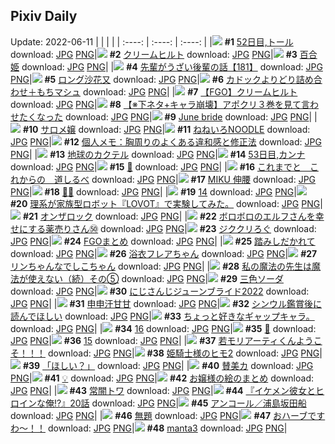 ## Pixiv Daily
Update: 2022-06-11
|      |      |      |
| :----: | :----: | :----: |
|![](https://pixiv.microyu.workers.dev/c/240x480/img-master/img/2022/06/09/00/00/06/98921171_p0_master1200.jpg) **#1** [52日目,トール](https://www.pixiv.net/artworks/98921171) download: [JPG](https://pixiv.microyu.workers.dev/img-original/img/2022/06/09/00/00/06/98921171_p0.jpg) [PNG](https://pixiv.microyu.workers.dev/img-original/img/2022/06/09/00/00/06/98921171_p0.png)|![](https://pixiv.microyu.workers.dev/c/240x480/img-master/img/2022/06/09/00/00/09/98921186_p0_master1200.jpg) **#2** [クリームヒルト](https://www.pixiv.net/artworks/98921186) download: [JPG](https://pixiv.microyu.workers.dev/img-original/img/2022/06/09/00/00/09/98921186_p0.jpg) [PNG](https://pixiv.microyu.workers.dev/img-original/img/2022/06/09/00/00/09/98921186_p0.png)|![](https://pixiv.microyu.workers.dev/c/240x480/img-master/img/2022/06/09/00/29/14/98922201_p0_master1200.jpg) **#3** [百合姫](https://www.pixiv.net/artworks/98922201) download: [JPG](https://pixiv.microyu.workers.dev/img-original/img/2022/06/09/00/29/14/98922201_p0.jpg) [PNG](https://pixiv.microyu.workers.dev/img-original/img/2022/06/09/00/29/14/98922201_p0.png)|
|![](https://pixiv.microyu.workers.dev/c/240x480/img-master/img/2022/06/10/19/00/04/98954974_p0_master1200.jpg) **#4** [先輩がうざい後輩の話【181】](https://www.pixiv.net/artworks/98954974) download: [JPG](https://pixiv.microyu.workers.dev/img-original/img/2022/06/10/19/00/04/98954974_p0.jpg) [PNG](https://pixiv.microyu.workers.dev/img-original/img/2022/06/10/19/00/04/98954974_p0.png)|![](https://pixiv.microyu.workers.dev/c/240x480/img-master/img/2022/06/09/00/00/05/98921157_p0_master1200.jpg) **#5** [ロング沙花又](https://www.pixiv.net/artworks/98921157) download: [JPG](https://pixiv.microyu.workers.dev/img-original/img/2022/06/09/00/00/05/98921157_p0.jpg) [PNG](https://pixiv.microyu.workers.dev/img-original/img/2022/06/09/00/00/05/98921157_p0.png)|![](https://pixiv.microyu.workers.dev/c/240x480/img-master/img/2022/06/09/18/35/41/98933834_p0_master1200.jpg) **#6** [カドックよりどり詰め合わせ＋もちマシュ](https://www.pixiv.net/artworks/98933834) download: [JPG](https://pixiv.microyu.workers.dev/img-original/img/2022/06/09/18/35/41/98933834_p0.jpg) [PNG](https://pixiv.microyu.workers.dev/img-original/img/2022/06/09/18/35/41/98933834_p0.png)|
|![](https://pixiv.microyu.workers.dev/c/240x480/img-master/img/2022/06/09/00/00/34/98921330_p0_master1200.jpg) **#7** [【FGO】クリームヒルト](https://www.pixiv.net/artworks/98921330) download: [JPG](https://pixiv.microyu.workers.dev/img-original/img/2022/06/09/00/00/34/98921330_p0.jpg) [PNG](https://pixiv.microyu.workers.dev/img-original/img/2022/06/09/00/00/34/98921330_p0.png)|![](https://pixiv.microyu.workers.dev/c/240x480/img-master/img/2022/06/09/18/20/12/98933573_p0_master1200.jpg) **#8** [【※下ネタ+キャラ崩壊】アポクリ３巻を見て言わせたくなった](https://www.pixiv.net/artworks/98933573) download: [JPG](https://pixiv.microyu.workers.dev/img-original/img/2022/06/09/18/20/12/98933573_p0.jpg) [PNG](https://pixiv.microyu.workers.dev/img-original/img/2022/06/09/18/20/12/98933573_p0.png)|![](https://pixiv.microyu.workers.dev/c/240x480/img-master/img/2022/06/10/00/00/07/98941477_p0_master1200.jpg) **#9** [June bride](https://www.pixiv.net/artworks/98941477) download: [JPG](https://pixiv.microyu.workers.dev/img-original/img/2022/06/10/00/00/07/98941477_p0.jpg) [PNG](https://pixiv.microyu.workers.dev/img-original/img/2022/06/10/00/00/07/98941477_p0.png)|
|![](https://pixiv.microyu.workers.dev/c/240x480/img-master/img/2022/06/10/00/23/11/98942300_p0_master1200.jpg) **#10** [サロメ嬢](https://www.pixiv.net/artworks/98942300) download: [JPG](https://pixiv.microyu.workers.dev/img-original/img/2022/06/10/00/23/11/98942300_p0.jpg) [PNG](https://pixiv.microyu.workers.dev/img-original/img/2022/06/10/00/23/11/98942300_p0.png)|![](https://pixiv.microyu.workers.dev/c/240x480/img-master/img/2022/06/09/00/00/05/98921159_p0_master1200.jpg) **#11** [ねねいろNOODLE](https://www.pixiv.net/artworks/98921159) download: [JPG](https://pixiv.microyu.workers.dev/img-original/img/2022/06/09/00/00/05/98921159_p0.jpg) [PNG](https://pixiv.microyu.workers.dev/img-original/img/2022/06/09/00/00/05/98921159_p0.png)|![](https://pixiv.microyu.workers.dev/c/240x480/img-master/img/2022/06/10/09/00/01/98947599_p0_master1200.jpg) **#12** [個人メモ：胸周りのよくある違和感と修正法](https://www.pixiv.net/artworks/98947599) download: [JPG](https://pixiv.microyu.workers.dev/img-original/img/2022/06/10/09/00/01/98947599_p0.jpg) [PNG](https://pixiv.microyu.workers.dev/img-original/img/2022/06/10/09/00/01/98947599_p0.png)|
|![](https://pixiv.microyu.workers.dev/c/240x480/img-master/img/2022/06/10/07/30/00/98946896_p0_master1200.jpg) **#13** [地球のカクテル](https://www.pixiv.net/artworks/98946896) download: [JPG](https://pixiv.microyu.workers.dev/img-original/img/2022/06/10/07/30/00/98946896_p0.jpg) [PNG](https://pixiv.microyu.workers.dev/img-original/img/2022/06/10/07/30/00/98946896_p0.png)|![](https://pixiv.microyu.workers.dev/c/240x480/img-master/img/2022/06/10/00/00/07/98941479_p0_master1200.jpg) **#14** [53日目,カンナ](https://www.pixiv.net/artworks/98941479) download: [JPG](https://pixiv.microyu.workers.dev/img-original/img/2022/06/10/00/00/07/98941479_p0.jpg) [PNG](https://pixiv.microyu.workers.dev/img-original/img/2022/06/10/00/00/07/98941479_p0.png)|![](https://pixiv.microyu.workers.dev/c/240x480/img-master/img/2022/06/09/14/42/55/98930694_p0_master1200.jpg) **#15** [💜](https://www.pixiv.net/artworks/98930694) download: [JPG](https://pixiv.microyu.workers.dev/img-original/img/2022/06/09/14/42/55/98930694_p0.jpg) [PNG](https://pixiv.microyu.workers.dev/img-original/img/2022/06/09/14/42/55/98930694_p0.png)|
|![](https://pixiv.microyu.workers.dev/c/240x480/img-master/img/2022/06/10/00/00/13/98941532_p0_master1200.jpg) **#16** [これまでと　これからの　道しるべ](https://www.pixiv.net/artworks/98941532) download: [JPG](https://pixiv.microyu.workers.dev/img-original/img/2022/06/10/00/00/13/98941532_p0.jpg) [PNG](https://pixiv.microyu.workers.dev/img-original/img/2022/06/10/00/00/13/98941532_p0.png)|![](https://pixiv.microyu.workers.dev/c/240x480/img-master/img/2022/06/09/00/03/20/98921460_p0_master1200.jpg) **#17** [MIKU 伸腰](https://www.pixiv.net/artworks/98921460) download: [JPG](https://pixiv.microyu.workers.dev/img-original/img/2022/06/09/00/03/20/98921460_p0.jpg) [PNG](https://pixiv.microyu.workers.dev/img-original/img/2022/06/09/00/03/20/98921460_p0.png)|![](https://pixiv.microyu.workers.dev/c/240x480/img-master/img/2022/06/10/00/01/59/98941686_p0_master1200.jpg) **#18** [💜🧡](https://www.pixiv.net/artworks/98941686) download: [JPG](https://pixiv.microyu.workers.dev/img-original/img/2022/06/10/00/01/59/98941686_p0.jpg) [PNG](https://pixiv.microyu.workers.dev/img-original/img/2022/06/10/00/01/59/98941686_p0.png)|
|![](https://pixiv.microyu.workers.dev/c/240x480/img-master/img/2022/06/09/11/59/08/98928895_p0_master1200.jpg) **#19** [14](https://www.pixiv.net/artworks/98928895) download: [JPG](https://pixiv.microyu.workers.dev/img-original/img/2022/06/09/11/59/08/98928895_p0.jpg) [PNG](https://pixiv.microyu.workers.dev/img-original/img/2022/06/09/11/59/08/98928895_p0.png)|![](https://pixiv.microyu.workers.dev/c/240x480/img-master/img/2022/06/09/19/42/43/98935094_p0_master1200.jpg) **#20** [理系が家族型ロボット『LOVOT』で実験してみた。](https://www.pixiv.net/artworks/98935094) download: [JPG](https://pixiv.microyu.workers.dev/img-original/img/2022/06/09/19/42/43/98935094_p0.jpg) [PNG](https://pixiv.microyu.workers.dev/img-original/img/2022/06/09/19/42/43/98935094_p0.png)|![](https://pixiv.microyu.workers.dev/c/240x480/img-master/img/2022/06/09/20/30/00/98936112_p0_master1200.jpg) **#21** [オンザロック](https://www.pixiv.net/artworks/98936112) download: [JPG](https://pixiv.microyu.workers.dev/img-original/img/2022/06/09/20/30/00/98936112_p0.jpg) [PNG](https://pixiv.microyu.workers.dev/img-original/img/2022/06/09/20/30/00/98936112_p0.png)|
|![](https://pixiv.microyu.workers.dev/c/240x480/img-master/img/2022/06/10/12/29/05/98949638_p0_master1200.jpg) **#22** [ボロボロのエルフさんを幸せにする薬売りさん㊿](https://www.pixiv.net/artworks/98949638) download: [JPG](https://pixiv.microyu.workers.dev/img-original/img/2022/06/10/12/29/05/98949638_p0.jpg) [PNG](https://pixiv.microyu.workers.dev/img-original/img/2022/06/10/12/29/05/98949638_p0.png)|![](https://pixiv.microyu.workers.dev/c/240x480/img-master/img/2022/06/09/07/21/46/98926430_p0_master1200.jpg) **#23** [ジククリろぐ](https://www.pixiv.net/artworks/98926430) download: [JPG](https://pixiv.microyu.workers.dev/img-original/img/2022/06/09/07/21/46/98926430_p0.jpg) [PNG](https://pixiv.microyu.workers.dev/img-original/img/2022/06/09/07/21/46/98926430_p0.png)|![](https://pixiv.microyu.workers.dev/c/240x480/img-master/img/2022/06/10/00/00/38/98941630_p0_master1200.jpg) **#24** [FGOまとめ](https://www.pixiv.net/artworks/98941630) download: [JPG](https://pixiv.microyu.workers.dev/img-original/img/2022/06/10/00/00/38/98941630_p0.jpg) [PNG](https://pixiv.microyu.workers.dev/img-original/img/2022/06/10/00/00/38/98941630_p0.png)|
|![](https://pixiv.microyu.workers.dev/c/240x480/img-master/img/2022/06/10/00/00/11/98941513_p0_master1200.jpg) **#25** [踏みしだかれて](https://www.pixiv.net/artworks/98941513) download: [JPG](https://pixiv.microyu.workers.dev/img-original/img/2022/06/10/00/00/11/98941513_p0.jpg) [PNG](https://pixiv.microyu.workers.dev/img-original/img/2022/06/10/00/00/11/98941513_p0.png)|![](https://pixiv.microyu.workers.dev/c/240x480/img-master/img/2022/06/10/00/00/03/98941453_p0_master1200.jpg) **#26** [浴衣フレアちゃん](https://www.pixiv.net/artworks/98941453) download: [JPG](https://pixiv.microyu.workers.dev/img-original/img/2022/06/10/00/00/03/98941453_p0.jpg) [PNG](https://pixiv.microyu.workers.dev/img-original/img/2022/06/10/00/00/03/98941453_p0.png)|![](https://pixiv.microyu.workers.dev/c/240x480/img-master/img/2022/06/09/00/21/01/98922001_p0_master1200.jpg) **#27** [リンちゃんなでしこちゃん](https://www.pixiv.net/artworks/98922001) download: [JPG](https://pixiv.microyu.workers.dev/img-original/img/2022/06/09/00/21/01/98922001_p0.jpg) [PNG](https://pixiv.microyu.workers.dev/img-original/img/2022/06/09/00/21/01/98922001_p0.png)|
|![](https://pixiv.microyu.workers.dev/c/240x480/img-master/img/2022/06/10/07/01/34/98946683_p0_master1200.jpg) **#28** [私の魔法の先生は魔法が使えない（続）その⑤](https://www.pixiv.net/artworks/98946683) download: [JPG](https://pixiv.microyu.workers.dev/img-original/img/2022/06/10/07/01/34/98946683_p0.jpg) [PNG](https://pixiv.microyu.workers.dev/img-original/img/2022/06/10/07/01/34/98946683_p0.png)|![](https://pixiv.microyu.workers.dev/c/240x480/img-master/img/2022/06/10/21/00/08/98957746_p0_master1200.jpg) **#29** [三色ソーダ](https://www.pixiv.net/artworks/98957746) download: [JPG](https://pixiv.microyu.workers.dev/img-original/img/2022/06/10/21/00/08/98957746_p0.jpg) [PNG](https://pixiv.microyu.workers.dev/img-original/img/2022/06/10/21/00/08/98957746_p0.png)|![](https://pixiv.microyu.workers.dev/c/240x480/img-master/img/2022/06/09/22/21/06/98938857_p0_master1200.jpg) **#30** [にじさんじジューンブライド2022](https://www.pixiv.net/artworks/98938857) download: [JPG](https://pixiv.microyu.workers.dev/img-original/img/2022/06/09/22/21/06/98938857_p0.jpg) [PNG](https://pixiv.microyu.workers.dev/img-original/img/2022/06/09/22/21/06/98938857_p0.png)|
|![](https://pixiv.microyu.workers.dev/c/240x480/img-master/img/2022/06/09/18/05/39/98933316_p0_master1200.jpg) **#31** [申申汗甘甘](https://www.pixiv.net/artworks/98933316) download: [JPG](https://pixiv.microyu.workers.dev/img-original/img/2022/06/09/18/05/39/98933316_p0.jpg) [PNG](https://pixiv.microyu.workers.dev/img-original/img/2022/06/09/18/05/39/98933316_p0.png)|![](https://pixiv.microyu.workers.dev/c/240x480/img-master/img/2022/06/09/19/05/07/98934427_p0_master1200.jpg) **#32** [シンウル鑑賞後に読んでほしい](https://www.pixiv.net/artworks/98934427) download: [JPG](https://pixiv.microyu.workers.dev/img-original/img/2022/06/09/19/05/07/98934427_p0.jpg) [PNG](https://pixiv.microyu.workers.dev/img-original/img/2022/06/09/19/05/07/98934427_p0.png)|![](https://pixiv.microyu.workers.dev/c/240x480/img-master/img/2022/06/10/16/33/43/98952287_p0_master1200.jpg) **#33** [ちょっと好きなギャップキャラ。](https://www.pixiv.net/artworks/98952287) download: [JPG](https://pixiv.microyu.workers.dev/img-original/img/2022/06/10/16/33/43/98952287_p0.jpg) [PNG](https://pixiv.microyu.workers.dev/img-original/img/2022/06/10/16/33/43/98952287_p0.png)|
|![](https://pixiv.microyu.workers.dev/c/240x480/img-master/img/2022/06/10/18/41/42/98954595_p0_master1200.jpg) **#34** [16](https://www.pixiv.net/artworks/98954595) download: [JPG](https://pixiv.microyu.workers.dev/img-original/img/2022/06/10/18/41/42/98954595_p0.jpg) [PNG](https://pixiv.microyu.workers.dev/img-original/img/2022/06/10/18/41/42/98954595_p0.png)|![](https://pixiv.microyu.workers.dev/c/240x480/img-master/img/2022/06/09/15/10/00/98930998_p0_master1200.jpg) **#35** [🌼](https://www.pixiv.net/artworks/98930998) download: [JPG](https://pixiv.microyu.workers.dev/img-original/img/2022/06/09/15/10/00/98930998_p0.jpg) [PNG](https://pixiv.microyu.workers.dev/img-original/img/2022/06/09/15/10/00/98930998_p0.png)|![](https://pixiv.microyu.workers.dev/c/240x480/img-master/img/2022/06/09/19/18/38/98934685_p0_master1200.jpg) **#36** [15](https://www.pixiv.net/artworks/98934685) download: [JPG](https://pixiv.microyu.workers.dev/img-original/img/2022/06/09/19/18/38/98934685_p0.jpg) [PNG](https://pixiv.microyu.workers.dev/img-original/img/2022/06/09/19/18/38/98934685_p0.png)|
|![](https://pixiv.microyu.workers.dev/c/240x480/img-master/img/2022/06/09/18/26/36/98933677_p0_master1200.jpg) **#37** [若モリアーティくんようこそ！！！](https://www.pixiv.net/artworks/98933677) download: [JPG](https://pixiv.microyu.workers.dev/img-original/img/2022/06/09/18/26/36/98933677_p0.jpg) [PNG](https://pixiv.microyu.workers.dev/img-original/img/2022/06/09/18/26/36/98933677_p0.png)|![](https://pixiv.microyu.workers.dev/c/240x480/img-master/img/2022/06/10/07/16/48/98946772_p0_master1200.jpg) **#38** [姫騎士様のヒモ2](https://www.pixiv.net/artworks/98946772) download: [JPG](https://pixiv.microyu.workers.dev/img-original/img/2022/06/10/07/16/48/98946772_p0.jpg) [PNG](https://pixiv.microyu.workers.dev/img-original/img/2022/06/10/07/16/48/98946772_p0.png)|![](https://pixiv.microyu.workers.dev/c/240x480/img-master/img/2022/06/10/00/00/03/98941448_p0_master1200.jpg) **#39** [「ほしい？」](https://www.pixiv.net/artworks/98941448) download: [JPG](https://pixiv.microyu.workers.dev/img-original/img/2022/06/10/00/00/03/98941448_p0.jpg) [PNG](https://pixiv.microyu.workers.dev/img-original/img/2022/06/10/00/00/03/98941448_p0.png)|
|![](https://pixiv.microyu.workers.dev/c/240x480/img-master/img/2022/06/10/00/15/34/98942103_p0_master1200.jpg) **#40** [賛美カ](https://www.pixiv.net/artworks/98942103) download: [JPG](https://pixiv.microyu.workers.dev/img-original/img/2022/06/10/00/15/34/98942103_p0.jpg) [PNG](https://pixiv.microyu.workers.dev/img-original/img/2022/06/10/00/15/34/98942103_p0.png)|![](https://pixiv.microyu.workers.dev/c/240x480/img-master/img/2022/06/09/00/35/39/98922357_p0_master1200.jpg) **#41** [💡](https://www.pixiv.net/artworks/98922357) download: [JPG](https://pixiv.microyu.workers.dev/img-original/img/2022/06/09/00/35/39/98922357_p0.jpg) [PNG](https://pixiv.microyu.workers.dev/img-original/img/2022/06/09/00/35/39/98922357_p0.png)|![](https://pixiv.microyu.workers.dev/c/240x480/img-master/img/2022/06/09/00/47/30/98922613_p0_master1200.jpg) **#42** [お嬢様の絵のまとめ](https://www.pixiv.net/artworks/98922613) download: [JPG](https://pixiv.microyu.workers.dev/img-original/img/2022/06/09/00/47/30/98922613_p0.jpg) [PNG](https://pixiv.microyu.workers.dev/img-original/img/2022/06/09/00/47/30/98922613_p0.png)|
|![](https://pixiv.microyu.workers.dev/c/240x480/img-master/img/2022/06/09/11/24/17/98928520_p0_master1200.jpg) **#43** [常闇トワ](https://www.pixiv.net/artworks/98928520) download: [JPG](https://pixiv.microyu.workers.dev/img-original/img/2022/06/09/11/24/17/98928520_p0.jpg) [PNG](https://pixiv.microyu.workers.dev/img-original/img/2022/06/09/11/24/17/98928520_p0.png)|![](https://pixiv.microyu.workers.dev/c/240x480/img-master/img/2022/06/10/17/30/01/98953293_p0_master1200.jpg) **#44** [『イケメン彼女とヒロインな俺⁉』20話](https://www.pixiv.net/artworks/98953293) download: [JPG](https://pixiv.microyu.workers.dev/img-original/img/2022/06/10/17/30/01/98953293_p0.jpg) [PNG](https://pixiv.microyu.workers.dev/img-original/img/2022/06/10/17/30/01/98953293_p0.png)|![](https://pixiv.microyu.workers.dev/c/240x480/img-master/img/2022/06/10/22/39/03/98960286_p0_master1200.jpg) **#45** [アンコール／浦島坂田船](https://www.pixiv.net/artworks/98960286) download: [JPG](https://pixiv.microyu.workers.dev/img-original/img/2022/06/10/22/39/03/98960286_p0.jpg) [PNG](https://pixiv.microyu.workers.dev/img-original/img/2022/06/10/22/39/03/98960286_p0.png)|
|![](https://pixiv.microyu.workers.dev/c/240x480/img-master/img/2022/06/10/16/00/26/98952070_p0_master1200.jpg) **#46** [無題](https://www.pixiv.net/artworks/98952070) download: [JPG](https://pixiv.microyu.workers.dev/img-original/img/2022/06/10/16/00/26/98952070_p0.jpg) [PNG](https://pixiv.microyu.workers.dev/img-original/img/2022/06/10/16/00/26/98952070_p0.png)|![](https://pixiv.microyu.workers.dev/c/240x480/img-master/img/2022/06/09/14/38/32/98930650_p0_master1200.jpg) **#47** [おハーブですわ～！！](https://www.pixiv.net/artworks/98930650) download: [JPG](https://pixiv.microyu.workers.dev/img-original/img/2022/06/09/14/38/32/98930650_p0.jpg) [PNG](https://pixiv.microyu.workers.dev/img-original/img/2022/06/09/14/38/32/98930650_p0.png)|![](https://pixiv.microyu.workers.dev/c/240x480/img-master/img/2022/06/09/13/01/39/98929602_p0_master1200.jpg) **#48** [manta3](https://www.pixiv.net/artworks/98929602) download: [JPG](https://pixiv.microyu.workers.dev/img-original/img/2022/06/09/13/01/39/98929602_p0.jpg) [PNG](https://pixiv.microyu.workers.dev/img-original/img/2022/06/09/13/01/39/98929602_p0.png)|

